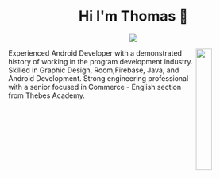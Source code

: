 
<h1 align="center">Hi I'm Thomas 👋</h1>
<p align="center">
    <a href="https://www.linkedin.com/in/thomassamoul"><img src="https://img.shields.io/badge/linkedin-%230177B5?style=flat&logo=linkedin&logoColor=white"/></a>
  </p>
  
  <img src="https://github.com/mohamedabusrea/mohamedabusrea/blob/master/profile-img.png" align="right" width="25%"/>
  
Experienced Android Developer with a demonstrated history of working in the program development industry. Skilled in Graphic Design, Room,Firebase, Java, and Android Development. Strong engineering professional with a senior focused in Commerce - English section from Thebes Academy. 
